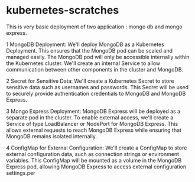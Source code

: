 # kubernetes-scratches

This is very basic deployment of two application : mongo db and mongo express.

1 MongoDB Deployment: We'll deploy MongoDB as a Kubernetes Deployment. This ensures that the MongoDB pod can be scaled and managed easily. The MongoDB pod will only be accessible internally within the Kubernetes cluster. We'll create an internal Service to allow communication between other components in the cluster and MongoDB.

2 Secret for Sensitive Data: We'll create a Kubernetes Secret to store sensitive data such as usernames and passwords. This Secret will be used to securely provide authentication credentials to MongoDB and MongoDB Express.

3 Mongo Express Deployment: MongoDB Express will be deployed as a separate pod in the cluster. To enable external access, we'll create a Service of type LoadBalancer or NodePort for MongoDB Express. This allows external requests to reach MongoDB Express while ensuring that MongoDB remains isolated internally.

4 ConfigMap for External Configuration: We'll create a ConfigMap to store external configuration data, such as connection strings or environment variables. This ConfigMap will be mounted as a volume in the MongoDB Express pod, allowing MongoDB Express to access external configuration settings.per

